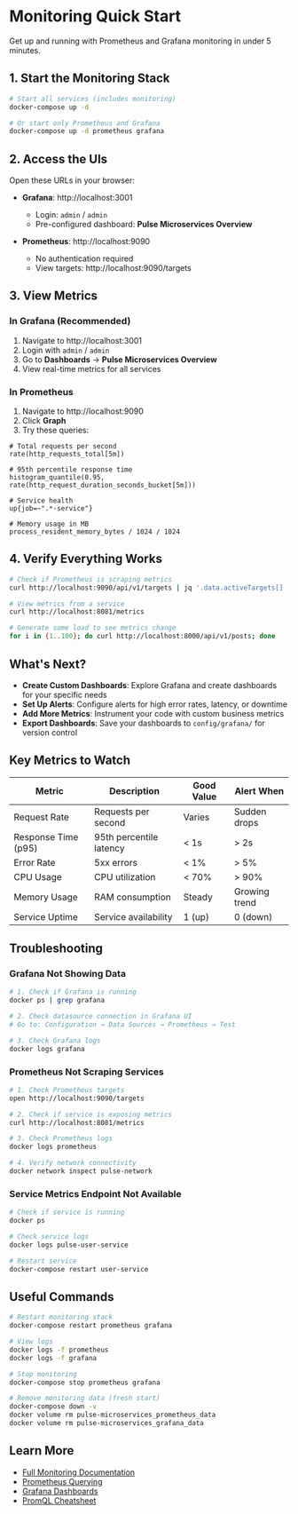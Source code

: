 # Monitoring Quick Start

Get up and running with Prometheus and Grafana monitoring in under 5 minutes.

## 1. Start the Monitoring Stack

```bash
# Start all services (includes monitoring)
docker-compose up -d

# Or start only Prometheus and Grafana
docker-compose up -d prometheus grafana
```

## 2. Access the UIs

Open these URLs in your browser:

- **Grafana**: http://localhost:3001
  - Login: `admin` / `admin`
  - Pre-configured dashboard: **Pulse Microservices Overview**

- **Prometheus**: http://localhost:9090
  - No authentication required
  - View targets: http://localhost:9090/targets

## 3. View Metrics

### In Grafana (Recommended)

1. Navigate to http://localhost:3001
2. Login with `admin` / `admin`
3. Go to **Dashboards** → **Pulse Microservices Overview**
4. View real-time metrics for all services

### In Prometheus

1. Navigate to http://localhost:9090
2. Click **Graph**
3. Try these queries:

```promql
# Total requests per second
rate(http_requests_total[5m])

# 95th percentile response time
histogram_quantile(0.95, rate(http_request_duration_seconds_bucket[5m]))

# Service health
up{job=~".*-service"}

# Memory usage in MB
process_resident_memory_bytes / 1024 / 1024
```

## 4. Verify Everything Works

```bash
# Check if Prometheus is scraping metrics
curl http://localhost:9090/api/v1/targets | jq '.data.activeTargets[] | {job: .labels.job, health: .health}'

# View metrics from a service
curl http://localhost:8081/metrics

# Generate some load to see metrics change
for i in {1..100}; do curl http://localhost:8000/api/v1/posts; done
```

## What's Next?

- **Create Custom Dashboards**: Explore Grafana and create dashboards for your specific needs
- **Set Up Alerts**: Configure alerts for high error rates, latency, or downtime
- **Add More Metrics**: Instrument your code with custom business metrics
- **Export Dashboards**: Save your dashboards to `config/grafana/` for version control

## Key Metrics to Watch

| Metric | Description | Good Value | Alert When |
|--------|-------------|------------|------------|
| Request Rate | Requests per second | Varies | Sudden drops |
| Response Time (p95) | 95th percentile latency | < 1s | > 2s |
| Error Rate | 5xx errors | < 1% | > 5% |
| CPU Usage | CPU utilization | < 70% | > 90% |
| Memory Usage | RAM consumption | Steady | Growing trend |
| Service Uptime | Service availability | 1 (up) | 0 (down) |

## Troubleshooting

### Grafana Not Showing Data

```bash
# 1. Check if Grafana is running
docker ps | grep grafana

# 2. Check datasource connection in Grafana UI
# Go to: Configuration → Data Sources → Prometheus → Test

# 3. Check Grafana logs
docker logs grafana
```

### Prometheus Not Scraping Services

```bash
# 1. Check Prometheus targets
open http://localhost:9090/targets

# 2. Check if service is exposing metrics
curl http://localhost:8081/metrics

# 3. Check Prometheus logs
docker logs prometheus

# 4. Verify network connectivity
docker network inspect pulse-network
```

### Service Metrics Endpoint Not Available

```bash
# Check if service is running
docker ps

# Check service logs
docker logs pulse-user-service

# Restart service
docker-compose restart user-service
```

## Useful Commands

```bash
# Restart monitoring stack
docker-compose restart prometheus grafana

# View logs
docker logs -f prometheus
docker logs -f grafana

# Stop monitoring
docker-compose stop prometheus grafana

# Remove monitoring data (fresh start)
docker-compose down -v
docker volume rm pulse-microservices_prometheus_data
docker volume rm pulse-microservices_grafana_data
```

## Learn More

- [Full Monitoring Documentation](docs/MONITORING.md)
- [Prometheus Querying](https://prometheus.io/docs/prometheus/latest/querying/basics/)
- [Grafana Dashboards](https://grafana.com/docs/grafana/latest/dashboards/)
- [PromQL Cheatsheet](https://promlabs.com/promql-cheat-sheet/)

